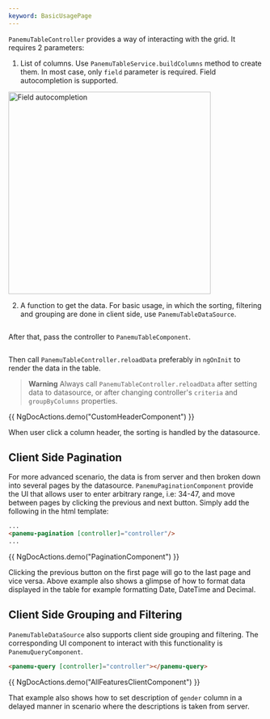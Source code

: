 ```yaml
---
keyword: BasicUsagePage
---
```


`PanemuTableController` provides a way of interacting with the grid. It requires 2 parameters:
1. List of columns. Use `PanemuTableService.buildColumns` method to create them. In most case, only `field` parameter is required. Field autocompletion is supported.

<img class="panel-shadow" src="assets/doc_image/field_auto_completion.png" alt="Field autocompletion" width="400px" style="display:block;" />

2. A function to get the data. For basic usage, in which the sorting, filtering and grouping are done in client side, use `PanemuTableDataSource`.

```typescript file="../../example/basic.component.ts"#L21-L36 {13}

```

After that, pass the controller to `PanemuTableComponent`.

```html file="../../example/basic.component.html"#L2

```

Then call `PanemuTableController.reloadData` preferably in `ngOnInit` to render the data in the table.

> **Warning**
> Always call `PanemuTableController.reloadData` after setting data to datasource, or after changing controller's `criteria` and `groupByColumns` properties.

{{ NgDocActions.demo("CustomHeaderComponent") }}

When user click a column header, the sorting is handled by the datasource.

## Client Side Pagination

For more advanced scenario, the data is from server and then broken down into several pages by the datasource. `PanemuPaginationComponent` provide the UI that allows user to enter arbitrary range, i.e: 34-47, and move between pages by clicking the previous and next button. Simply add the following in the html template:

```html
...
<panemu-pagination [controller]="controller"/>
...
```

{{ NgDocActions.demo("PaginationComponent") }}

Clicking the previous button on the first page will go to the last page and vice versa. Above example also shows a glimpse of how to format data displayed in the table for example formatting Date, DateTime and Decimal.

## Client Side Grouping and Filtering

`PanemuTableDataSource` also supports client side grouping and filtering. The corresponding UI component to interact with this functionality is `PanemuQueryComponent`.

```html
<panemu-query [controller]="controller"></panemu-query>
```

{{ NgDocActions.demo("AllFeaturesClientComponent") }}

That example also shows how to set description of `gender` column in a delayed manner in scenario where the descriptions is taken from server.